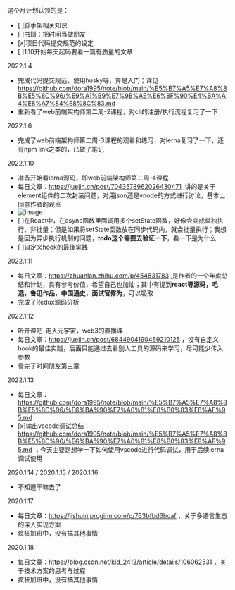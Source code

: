 这个月计划认领的是：
- [ ]脚手架相关知识
- [ ]书籍：把时间当做朋友
- [x]项目代码提交规范的设定
- [ ]1.10开始每天起码要看一篇有质量的文章


2022.1.4
- 完成代码提交规范，使用husky等，算是入门；详见 https://github.com/dora1995/note/blob/main/%E5%B7%A5%E7%A8%8B%E5%8C%96/%E9%A1%B9%E7%9B%AE%E6%8F%90%E4%BA%A4%E8%A7%84%E8%8C%83.md
- 重新看了web前端架构师第二周-2课程，对cli的注册/执行流程复习了一下

2022.1.6
- 完成了web前端架构师第二周-3课程的观看和练习，对lerna复习了一下，还有npm link之类的，已做了笔记

2022.1.10
- 准备开始看lerna源码，即web前端架构师第二周-4课程
- 每日文章：https://juejin.cn/post/7043578962026430471 ,讲的是关于element组件的二次封装问题，对用json还是vnode的方式进行讨论，基本上同意作者的观点
- ![image](https://user-images.githubusercontent.com/53267289/148888666-c3ac5663-ee5b-4bcd-97b3-750283c56e06.png)
- [ ]在React中，在async函数里面调用多个setState函数，好像会变成单独执行，非批量；但是如果将setState函数放在同步代码内，就会批量执行；我想是因为异步执行机制的问题，**todo这个需要去验证一下**，看一下是为什么
- [ ]自定义hook的最佳实践

2022.1.11
- 每日文章：https://zhuanlan.zhihu.com/p/454831783 ,是作者的一个年度总结和计划，具有参考价值，希望自己也加油；其中有提到**react等源码，毛选，鲁迅作品，中国通史，面试官修为**，可以吸取
- 完成了Redux源码分析

2022.1.12
- 听开课吧-走入元宇宙，web3的直播课
- 每日文章：https://juejin.cn/post/6844904190469210125 ，没有自定义hook的最佳实践，后面只能通过去看别人工具的源码来学习，尽可能少传入参数
- 看完了时间朋友第三章

2022.1.13
- 每日文章：https://github.com/dora1995/note/blob/main/%E5%B7%A5%E7%A8%8B%E5%8C%96/%E6%BA%90%E7%A0%81%E8%B0%83%E8%AF%95.md
- [x]输出vscode调试总结：https://github.com/dora1995/note/blob/main/%E5%B7%A5%E7%A8%8B%E5%8C%96/%E6%BA%90%E7%A0%81%E8%B0%83%E8%AF%95.md ；今天主要是想学一下如何使用vscode进行代码调试，用于后续lerna调试使用

2020.1.14 / 2020.1.15 / 2020.1.16
- 不知道干嘛去了

2020.1.17
- 每日文章：https://jishuin.proginn.com/p/763bfbd6bcaf ，关于多语言生态的深入实现方案
- 疯狂加班中，没有搞其他事情

2020.1.18
- 每日文章：https://blog.csdn.net/kid_2412/article/details/106062531 ，关于技术方案的思考与过程
- 疯狂加班中，没有搞其他事情
